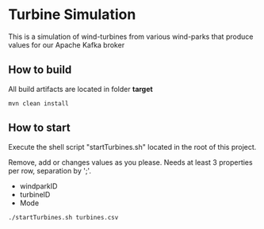  # Turbine Simulation
 
 This is a simulation of wind-turbines from various wind-parks that produce values for our Apache Kafka broker
 
 ## How to build

All build artifacts are located in folder **target**
 
 `
 mvn clean install
 `

 ## How to start
 
 Execute the shell script "startTurbines.sh" located in the root of this project.
 
 Remove, add or changes values as you please. Needs at least 3 properties per row, separation by ';'.
 
 - windparkID
 - turbineID
 - Mode
 
 `
 ./startTurbines.sh turbines.csv
 `